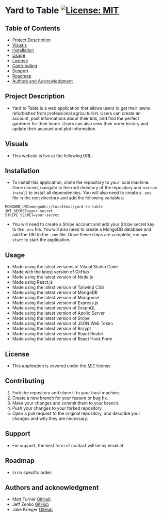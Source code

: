 # Yard to Table [![License: MIT](https://img.shields.io/badge/License-MIT-yellow.svg)](https://opensource.org/licenses/MIT)

## Table of Contents
- [Project Description](#project-description)
- [Visuals](#visuals)
- [Installation](#installation)
- [Usage](#usage)
- [License](#license)
- [Contributing](#contributing)
- [Support](#support)
- [Roadmap](#roadmap)
- [Authors and Acknowledgment](#authors-and-acknowledgment)

## Project Description
* Yard to Table is a web application that allows users to get their lawns refurbished from professional agriculturilst. Users can create an account, post informations about their lots, and find the perfect gardener for their home. Users can also view their order history and update their account and plot information.

## Visuals
* This website is live at the following URL:

## Installation
* To install this application, clone the repository to your local machine. Once cloned, navigate to the root directory of the repository and run `npm install` to install all dependencies. You will also need to create a `.env` file in the root directory and add the following variables:
```
MONGODB_URI=mongodb://localhost/yard-to-table
JWT_SECRET=your-secret
STRIPE_SECRET=your-secret
```
* You will need to create a Stripe account and add your Stripe secret key to the `.env` file. You will also need to create a MongoDB database and add the URI to the `.env` file. Once these steps are complete, run `npm start` to start the application.

## Usage
* Made using the latest versions of Visual Studio Code
* Made with the latest version of GitHub
* Made using the latest version of Node.js
* Made using React.js
* Made using the latest version of Tailwind CSS
* Made using the latest version of MongoDB
* Made using the latest version of Mongoose
* Made using the latest version of Express.js
* Made using the latest version of GraphQL
* Made using the latest version of Apollo Server
* Made using the latest version of Stripe
* Made using the latest version of JSON Web Token
* Made using the latest version of Bcrypt
* Made using the latest version of React Router
* Made using the latest version of React Hook Form


## License
* This application is covered under the [MIT](https://choosealicense.com/licenses/mit/) license

## Contributing
1. Fork the repository and clone it to your local machine.
2. Create a new branch for your feature or bug fix.
3. Make your changes and commit them to your branch.
4. Push your changes to your forked repository.
5. Open a pull request to the original repository, and describe your changes and why they are necessary.


## Support
* For support, the best form of contact will be by email at

## Roadmap
* In no specific order:


## Authors and acknowledgment
* Matt Turner [GitHub](https://github.com/maaront "GitHub Profile")
* Jeff Zenko [GitHub](https://github.com/codemodeactivate "GitHub Profile")
* Jake Krieger [GitHub](https://github.com/jkrieger6 "GitHub Profile")



